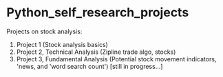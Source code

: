 # Python_self_research_projects

Projects on stock analysis:
1) Project 1 (Stock analysis basics)
2) Project 2, Technical Analysis (Zipline trade algo, stocks)
3) Project 3, Fundamental Analysis (Potential stock movement indicators, 'news, and 'word search count') [still in progress...]
